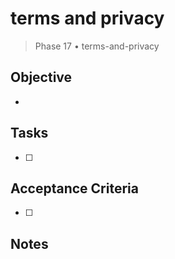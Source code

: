 # terms and privacy

> Phase 17 • terms-and-privacy

## Objective
- 

## Tasks
- [ ] 

## Acceptance Criteria
- [ ] 

## Notes

